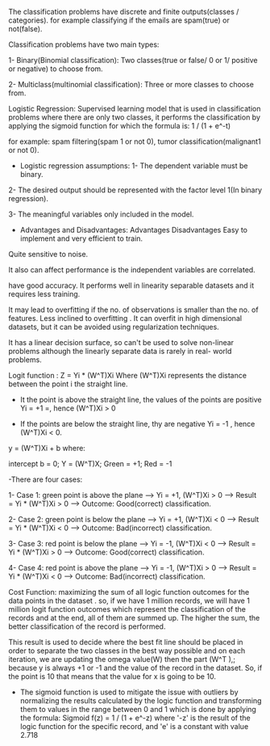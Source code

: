 The classification problems have discrete and finite outputs(classes / categories). for example classifying if the emails are spam(true) or not(false).

Classification problems have two main types:

1- Binary(Binomial classification): Two classes(true or false/ 0 or 1/ positive or negative) to choose from.

2- Multiclass(multinomial classification): Three or more classes to choose from.

Logistic Regression:
Supervised learning model that is used in classification problems where there are only two classes, it performs the classification by applying the sigmoid function for which the formula is: 1 / (1 + e^-t)

for example: spam filtering(spam 1 or not 0), tumor classification(malignant1 or not 0).  



* Logistic regression assumptions:
1- The dependent variable must be binary.

2- The desired output should be represented with the factor level 1(In binary regression).

3- The meaningful variables only included in the model.

* Advantages and Disadvantages:
Advantages	Disadvantages
Easy to implement and very efficient to train.

Quite sensitive to noise.

It also can affect performance is the independent variables are correlated.

have good accuracy. It performs well in linearity separable datasets and it requires less training.

It may lead to overfitting if the no. of observations is smaller than the no. of features.
Less inclined to overfitting . It can overfit in high dimensional datasets, but it can be avoided using regularization techniques.

It has a linear decision surface, so can't be used to solve non-linear problems although the linearly separate data is rarely in real- world problems.

Logit function : Z = Yi * (W^T)Xi
Where (W^T)Xi represents the distance between the point i the straight line.

- It the point is above the straight line, the values of the points are positive Yi = +1 =, hence (W^T)Xi > 0

- If the points are below the straight line, thy are negative Yi = -1 , hence (W^T)Xi < 0.

y = (W^T)Xi + b where:

intercept b = 0; Y = (W^T)X; Green = +1; Red = -1

-There are four cases:

1- Case 1: green point is above the plane --> Yi = +1, (W^T)Xi > 0 --> Result = Yi * (W^T)Xi > 0 --> Outcome: Good(correct) classification.

2- Case 2: green point is below the plane --> Yi = +1, (W^T)Xi < 0 --> Result = Yi * (W^T)Xi < 0 --> Outcome: Bad(incorrect) classification.

3- Case 3: red point is below the plane --> Yi = -1, (W^T)Xi < 0 --> Result = Yi * (W^T)Xi > 0 --> Outcome: Good(correct) classification.

4- Case 4: red point is above the plane --> Yi = -1, (W^T)Xi > 0 --> Result = Yi * (W^T)Xi < 0 --> Outcome: Bad(incorrect) classification.

Cost Function: maximizing the sum of all logic function outcomes for the data points in the dataset . so, if we have 1 million records, we will have 1 million logit function outcomes which represent the classification of the records and at the end, all of them are summed up. The higher the sum, the better classification of the record is performed.

This result is used to decide where the best fit line should be placed in order to separate the two classes in the best way possible and on each iteration, we are updating the omega value(W) then the part (W^T ),; because y is always +1 or -1 and the value of the record in the dataset. So, if the point is 10 that means that the value for x is going to be 10.

- The sigmoid function is used to mitigate the issue with outliers by normalizing the results calculated by the logic function and transforming them to values in the range between 0 and 1 which is done by applying the formula: Sigmoid f(z) = 1 / (1 + e^-z) where '-z' is the result of the logic function for the specific record, and 'e' is a constant with value 2.718  
